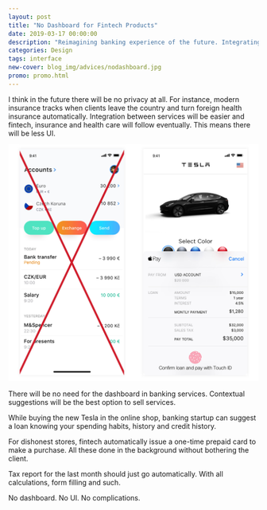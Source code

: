 ```yaml
---
layout: post
title: "No Dashboard for Fintech Products"
date: 2019-03-17 00:00:00
description: "Reimagining banking experience of the future. Integrating banking services into purchasing flow."
categories: Design
tags: interface
new-cover: blog_img/advices/nodashboard.jpg
promo: promo.html
---
```


I think in the future there will be no privacy at all. For instance, modern insurance tracks when clients leave the country and turn foreign health insurance automatically. Integration between services will be easier and fintech, insurance and health care will follow eventually. This means there will be less UI.

<span class="p900">![no dashboard](/blog_img/advices/nodashboard.jpg)</span>

There will be no need for the dashboard in banking services. Contextual suggestions will be the best option to sell services.

While buying the new Tesla in the online shop, banking startup can suggest a loan knowing your spending habits, history and credit history.

For dishonest stores, fintech automatically issue a one-time prepaid card to make a purchase. All these done in the background without bothering the client.

Tax report for the last month should just go automatically. With all calculations, form filling and such.

No dashboard. No UI. No complications.